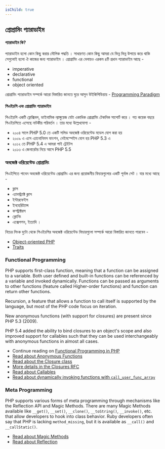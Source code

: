 ```yaml
---
isChild: true
---
```


## প্রোগ্রামিং প্যারাডাইম 

#### প্যারাডাইম কি? 

প্যারাডাইম হলো কোন কিছু করার মৌলিক পদ্ধতি । সাধারণত কোন কিছু আমরা যে ভিন্ন ভিন্ন উপায়ে করে থাকি সেগুলোই হলো ঐ কাজের জন্য প্যারাডাইম ।  প্রোগ্রামিং এর বেলায়ও এরকম ৪টি প্রধান প্যারাডাইম আছে - 
* imperative
* declarative
* functional
* object oriented

প্রোগ্রামিং প্যারাডাইম সম্পর্কে আরো বিস্তারিত জানতে ঘুরে আসুন উইকিপিডিয়ায় - [Programming Paradigm][pdg]

#### পিএইচপি এবং প্রোগ্রামিং প্যারাডাইম 
 
পিএইচপি একটি ফ্লেক্সিবল, ডাইনামিক ল্যাঙ্গুয়েজ যেটা একাধিক প্রোগ্রামিং টেকনিক সাপোর্ট করে । গত কয়েক বছরে পিএইচপিতে এসেছে নাটকীয় পরিবর্তন । তার মধ্যে উল্লেখযোগ্য -

* ২০০৪ সালে PHP 5.0 তে একটি সলিড অবজেক্ট ওরিয়েন্টেড মডেল যোগ করা হয় 
* ২০০৯ এ এসে এ্যানোনিমস ফাংশন, নেইমস্পেইস যোগ হয় PHP 5.3 এ
* ২০১২ তে PHP 5.4 এ আমরা পাই ট্রেইটস
* ২০১৩ এ জেনারেটর নিয়ে আসে PHP 5.5



### অবজেক্ট ওরিয়েন্টেড প্রোগ্রামিং

পিএইপিতে পাবেন অবজেক্ট ওরিয়েন্টেড প্রোগ্রামিং এর জন্য প্রয়োজনীয় ফিচারগুলোর একটি পূর্নাঙ্গ সেট । যার মধ্যে আছে - 
* ক্লাস
* এ্যাবস্ট্র্যাক্ট ক্লাস
* ইন্টারফেইস
* ইনহেরিট্যান্স
* কন্স্ট্রাক্টরস
* ক্লোনিং
* এক্সেপশন, ইত্যাদি ।

নিচের লিংক দুটো থেকে পিএইচপির অবজেক্ট ওরিয়েন্টেড ফিচারগুলো সম্পর্কে আরো বিস্তারিত জানতে পারবেন - 

* [Object-oriented PHP][oop]
* [Traits][traits]

### Functional Programming

PHP supports first-class function, meaning that a function can be assigned to a variable. Both user defined and built-in 
functions can be referenced by a variable and invoked dynamically. Functions can be passed as arguments to other
functions (feature called Higher-order functions) and function can return other functions.

Recursion, a feature that allows a function to call itself is supported by the language, but most of the PHP code focus
on iteration.

New anonymous functions (with support for closures) are present since PHP 5.3 (2009).

PHP 5.4 added the ability to bind closures to an object's scope and also improved support for callables such that they
can be used interchangeably with anonymous functions in almost all cases.

* Continue reading on [Functional Programming in PHP](/pages/Functional-Programming.html)
* [Read about Anonymous Functions][anonymous-functions]
* [Read about the Closure class][closure-class]
* [More details in the Closures RFC][closures-rfc]
* [Read about Callables][callables]
* [Read about dynamically invoking functions with `call_user_func_array`][call-user-func-array]

### Meta Programming

PHP supports various forms of meta programming through mechanisms like the Reflection API and Magic Methods. There are
many Magic Methods available like `__get()`, `__set()`, `__clone()`, `__toString()`, `__invoke()`, etc. that allow
developers to hook into class behavior. Ruby developers often say that PHP is lacking `method_missing`, but it is
available as `__call()` and `__callStatic()`.

* [Read about Magic Methods][magic-methods]
* [Read about Reflection][reflection]

[namespaces]: http://php.net/manual/en/language.namespaces.php
[overloading]: http://php.net/manual/en/language.oop5.overloading.php
[oop]: http://www.php.net/manual/en/language.oop5.php
[anonymous-functions]: http://www.php.net/manual/en/functions.anonymous.php
[closure-class]: http://php.net/manual/en/class.closure.php
[callables]: http://php.net/manual/en/language.types.callable.php
[magic-methods]: http://php.net/manual/en/language.oop5.magic.php
[reflection]: http://www.php.net/manual/en/intro.reflection.php
[traits]: http://www.php.net/traits
[call-user-func-array]: http://php.net/manual/en/function.call-user-func-array.php
[closures-rfc]: https://wiki.php.net/rfc/closures
[pdg]: https://en.wikipedia.org/wiki/Programming_paradigm
